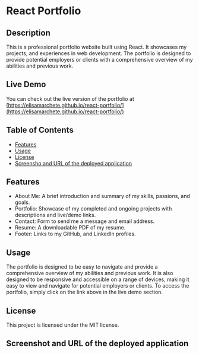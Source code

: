 # React Portfolio

## Description

This is a professional portfolio website built using React. It showcases my projects, and experiences in web development. The portfolio is designed to provide potential employers or clients with a comprehensive overview of my abilities and previous work.

## Live Demo

You can check out the live version of the portfolio at [https://elisamarchete.github.io/react-portfolio/](https://elisamarchete.github.io/react-portfolio/)

## Table of Contents

- [Features](#features)
- [Usage](#usage)
- [License](#license)
- [Screensho and URL of the deployed application](#screenshot-and-url-of-the-deployed-application)

## Features

- About Me: A brief introduction and summary of my skills, passions, and goals.
- Portfolio: Showcase of my completed and ongoing projects with descriptions and live/demo links.
- Contact: Form to send me a message and email address.
- Resume: A downloadable PDF of my resume.
- Footer: Links to my GitHub, and LinkedIn profiles.

## Usage

The portfolio is designed to be easy to navigate and provide a comprehensive overview of my abilities and previous work. It is also designed to be responsive and accessible on a range of devices, making it easy to view and navigate for potential employers or clients.
To access the portfolio, simply click on the link above in the live demo section.

## License

This project is licensed under the MIT license.

## Screenshot and URL of the deployed application
